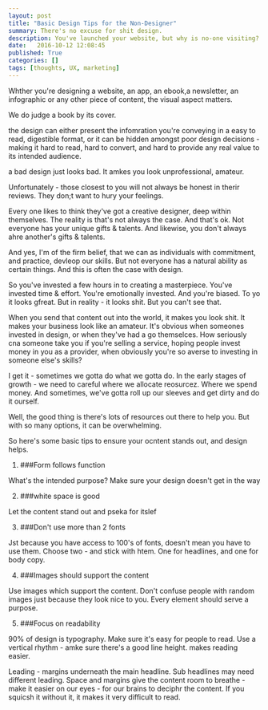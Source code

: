 ```yaml
---
layout: post
title: "Basic Design Tips for the Non-Designer"
summary: There's no excuse for shit design.
description: You've launched your website, but why is no-one visiting? 
date:   2016-10-12 12:08:45
published: True
categories: []
tags: [thoughts, UX, marketing]
---
```


Whther you're designing a website, an app, an ebook,a newsletter, an infographic or any other piece of content, the visual aspect matters.

We do judge a book by its cover.

the design can either present the infomration you're conveying in a easy to read, digestible format, or it can be hidden amongst poor design decisions - making it hard to read, hard to convert, and hard to provide any real value to its intended audience.

a bad design just looks bad. It amkes you look unprofessional, amateur.

Unfortunately - those closest to you will not always be honest in therir reviews. They don;t want to hury your feelings.

Every one likes to think they've got a creative designer, deep within themselves. The reality is that's not always the case. And that's ok. Not everyone has your unique gifts & talents. And likewise, you don't always ahre another's gifts & talents. 

And yes, I'm of the firm belief, that we can as individuals with commitment, and practice, devleop our skills. But not everyone has a natural ability as certain things. And this is often the case with design.

So you've invested a few hours in to creating a masterpiece. You've invested time & effort. You're emotionally invested. And you're biased. To yo it looks gfreat. But in reality - it looks shit. But you can't see that.

When you send that content out into the world, it makes you look shit. It makes your business look like an amateur. It's obvious when someones invested in design, or when they've had a go themselces. How seriously cna someone take you if you're selling a service, hoping people invest money in you as a provider, when obviously you're so averse to investing in someone else's skills? 

I get it - sometimes we gotta do what we gotta do. In the early stages of growth - we need to careful where we allocate reosurcez. Where we spend money. And sometimes, we've gotta roll up our sleeves and get dirty and do it ourself.

Well, the good thing is there's lots of resources out there to help you. But with so many options, it can be overwhelming. 

So here's some basic tips to ensure your ocntent stands out, and design helps.

1. ###Form follows function

What's the intended purpose? Make sure your design doesn't get in the way

2. ###white space is good

Let the content stand out and pseka for itslef

3. ###Don't use more than 2 fonts

Jst because you have access to 100's of fonts, doesn't mean you have to use them. Choose two - and stick with htem. One for headlines, and one for body copy. 

4. ###Images should support the content

Use images which support the content. Don't confuse people with random images just because they look nice to you. Every element should serve a purpose.

5. ###Focus on readability

90% of design is typography. Make sure it's easy for people to read. Use a vertical rhythm - amke sure there's a good line height. makes reading easier.

Leading - margins underneath the main headline. Sub headlines may need different leading. Space and margins give the content room to breathe - make it easier on our eyes - for our brains to deciphr the content. If you squicsh it without it, it makes it very difficult to read.

